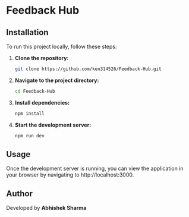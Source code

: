 # Feedback Hub

## Installation

To run this project locally, follow these steps:

1. **Clone the repository:**

   ```bash
   git clone https://github.com/ken314526/Feedback-Hub.git
   ```

1. **Navigate to the project directory:**

   ```bash
   cd Feedback-Hub
   ```

1. **Install dependencies:**

   ```bash
   npm install
   ```

1. **Start the development server:**
   ```bash
   npm run dev
   ```

## Usage

Once the development server is running, you can view the application in your browser by navigating to http://localhost:3000.

## Author

Developed by **Abhishek Sharma**
